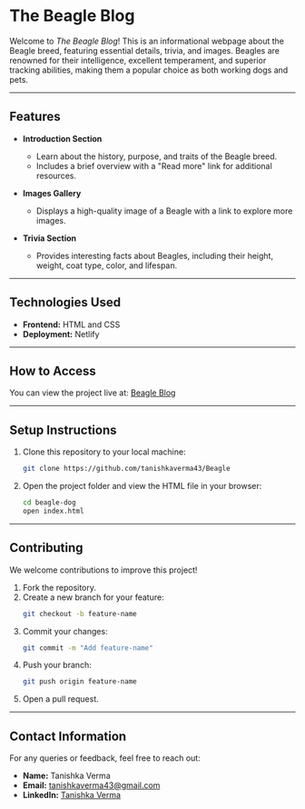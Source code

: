 
# **The Beagle Blog**

Welcome to *The Beagle Blog*! This is an informational webpage about the Beagle breed, featuring essential details, trivia, and images. Beagles are renowned for their intelligence, excellent temperament, and superior tracking abilities, making them a popular choice as both working dogs and pets.

---

## **Features**

- **Introduction Section**  
  - Learn about the history, purpose, and traits of the Beagle breed.
  - Includes a brief overview with a "Read more" link for additional resources.

- **Images Gallery**  
  - Displays a high-quality image of a Beagle with a link to explore more images.

- **Trivia Section**  
  - Provides interesting facts about Beagles, including their height, weight, coat type, color, and lifespan.

---

## **Technologies Used**

- **Frontend:** HTML and CSS
- **Deployment:** Netlify

---

## **How to Access**

You can view the project live at: [Beagle Blog](https://beagle-dog-blog.netlify.app)

---

## **Setup Instructions**

1. Clone this repository to your local machine:
   ```bash
   git clone https://github.com/tanishkaverma43/Beagle
   ```
2. Open the project folder and view the HTML file in your browser:
   ```bash
   cd beagle-dog
   open index.html
   ```

---

## **Contributing**

We welcome contributions to improve this project!  
1. Fork the repository.  
2. Create a new branch for your feature:
   ```bash
   git checkout -b feature-name
   ```
3. Commit your changes:
   ```bash
   git commit -m "Add feature-name"
   ```
4. Push your branch:
   ```bash
   git push origin feature-name
   ```
5. Open a pull request.

---

## **Contact Information**

For any queries or feedback, feel free to reach out:

- **Name:** Tanishka Verma  
- **Email:** tanishkaverma43@gmail.com  
- **LinkedIn:** [Tanishka Verma](https://www.linkedin.com/in/tanishkaverma02/)  
